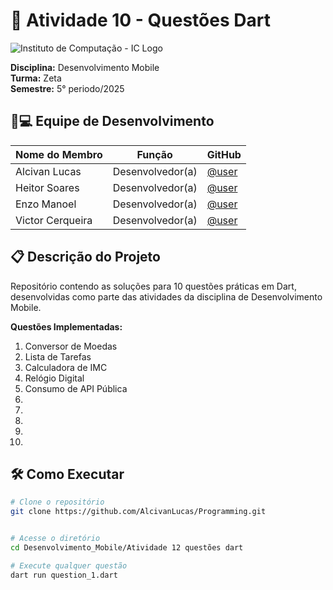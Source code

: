 # 🚀 Atividade 10 - Questões Dart

![Instituto de Computação - IC Logo](ASSETS/logoICev.png)

**Disciplina:** Desenvolvimento Mobile  
**Turma:**  Zeta  
**Semestre:** 5° periodo/2025

## 👨💻 Equipe de Desenvolvimento

| Nome do Membro          | Função           | GitHub                           |
|-------------------------|------------------|----------------------------------|
| Alcivan Lucas           | Desenvolvedor(a) | [@user](https://github.com/AlcivanLucas) |
| Heitor Soares           | Desenvolvedor(a) | [@user](https://github.com/heitorviana-dev) |
| Enzo Manoel             | Desenvolvedor(a) | [@user](#) |
| Victor Cerqueira        | Desenvolvedor(a) | [@user](https://github.com/cerqueirav77) |

## 📋 Descrição do Projeto
Repositório contendo as soluções para 10 questões práticas em Dart, desenvolvidas como parte das atividades da disciplina de Desenvolvimento Mobile.

**Questões Implementadas:**
1. Conversor de Moedas
2. Lista de Tarefas
3. Calculadora de IMC
4. Relógio Digital
5. Consumo de API Pública
6.
7.
8.
9.
10.

## 🛠️ Como Executar

```bash
# Clone o repositório
git clone https://github.com/AlcivanLucas/Programming.git


# Acesse o diretório
cd Desenvolvimento_Mobile/Atividade 12 questões dart

# Execute qualquer questão
dart run question_1.dart